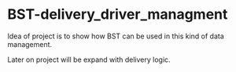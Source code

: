 # BST-delivery_driver_managment
Idea of project is to show how BST can be used in this kind of data management.

Later on project will be expand with delivery logic.

